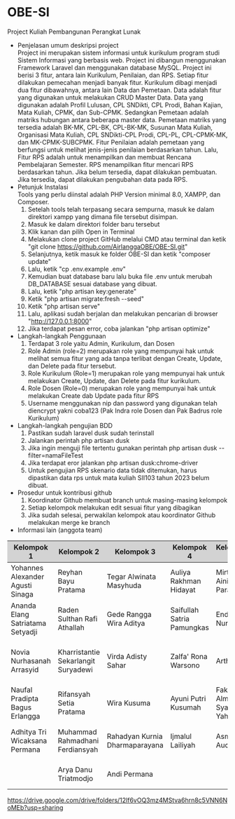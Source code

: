 # OBE-SI
Project Kuliah Pembangunan Perangkat Lunak

- Penjelasan umum deskripsi project <br>
  Project ini merupakan sistem informasi untuk kurikulum program studi Sistem Informasi yang berbasis web. Project ini dibangun menggunakan Framework Laravel dan menggunakan database MySQL. Project ini berisi 3  fitur, antara lain Kurikulum, Penilaian, dan RPS. Setiap fitur dilakukan pemecahan menjadi banyak fitur. Kurikulum dibagi menjadi dua fitur dibawahnya, antara lain Data dan Pemetaan. Data adalah fitur yang digunakan untuk melakukan CRUD Master Data. Data yang digunakan adalah Profil Lulusan, CPL SNDikti, CPL Prodi, Bahan Kajian, Mata Kuliah, CPMK, dan Sub-CPMK. Sedangkan Pemetaan adalah matriks hubungan antara beberapa master data. Pemetaan matriks yang tersedia adalah BK-MK, CPL-BK, CPL-BK-MK, Susunan Mata Kuliah, Organisasi Mata Kuliah, CPL SNDikti-CPL Prodi, CPL-PL, CPL-CPMK-MK, dan MK-CPMK-SUBCPMK. Fitur Penilaian adalah pemetaan yang berfungsi untuk melihat jenis-jenis penilaian berdasarkan tahun. Lalu, Fitur RPS adalah untuk menampilkan dan membuat Rencana Pembelajaran Semester. RPS menampilkan fitur mencari RPS berdasarkan tahun. Jika belum tersedia, dapat dilakukan pembuatan. Jika tersedia, dapat dilakukan pengubahan data pada RPS.
- Petunjuk Instalasi<br>
  Tools yang perlu diinstal adalah PHP Version minimal 8.0, XAMPP, dan Composer.
    1. Setelah tools telah terpasang secara sempurna, masuk ke dalam direktori xampp yang dimana file tersebut disimpan.
    2. Masuk ke dalam direktori folder baru tersebut
    3. Klik kanan dan pilih Open in Terminal
    4. Melakukan clone project GitHub melalui CMD atau terminal dan ketik "git clone https://github.com/AirlanggaOBE/OBE-SI.git" 
    5. Selanjutnya, ketik masuk ke folder OBE-SI dan ketik "composer update"
    6. Lalu, ketik "cp .env.example .env"
    7. Kemudian buat database baru lalu buka file .env untuk merubah DB_DATABASE sesuai database yang dibuat.
    8. Lalu, ketik "php artisan key:generate"
    9. Ketik "php artisan migrate:fresh --seed"
    10. Ketik "php artisan serve"
    11. Lalu, aplikasi sudah berjalan dan melakukan pencarian di browser "http://127.0.0.1:8000"
    12. Jika terdapat pesan error, coba jalankan "php artisan optimize"
- Langkah-langkah Penggunaan
    1. Terdapat 3 role yaitu Admin, Kurikulum, dan Dosen
    2. Role Admin (role=2) merupakan role yang mempunyai hak untuk melihat semua fitur yang ada tanpa terlibat dengan Create, Update, dan Delete pada fitur tersebut.
    3. Role Kurikulum (Role=1) merupakan role yang mempunyai hak untuk melakukan Create, Update, dan Delete pada fitur kurikulum.
    4. Role Dosen (Role=0) merupakan role yang mempunyai hak untuk melakukan Create dab Update pada fitur RPS 
    5. Username menggunakan nip dan password yang digunakan telah diencrypt yakni coba123 (Pak Indra role Dosen dan Pak Badrus role Kurikulum)
- Langkah-langkah pengujian BDD
    1. Pastikan sudah laravel dusk sudah terinstall
    2. Jalankan perintah php artisan dusk
    3. Jika ingin menguji file tertentu gunakan perintah php artisan dusk --filter=namaFileTest
    4. Jika terdapat eror jalankan php artisan dusk:chrome-driver
    5. Untuk pengujian RPS skenario data tidak ditemukan, harus dipastikan data rps untuk mata kuliah SII103 tahun 2023 belum dibuat.
- Prosedur untuk kontribusi github
    1. Koordinator Github membuat branch untuk masing-masing kelompok
    2. Setiap kelompok melakukan edit sesuai fitur yang dibagikan
    3. Jika sudah selesai, perwakilan kelompok atau koordinator Github melakukan merge ke branch
- Informasi lain (anggota team) <br>
<table>
                <thead style="background-color: lightgray">
                    <tr>
                        <th scope="col"> Kelompok 1</th>
                        <th scope="col"> Kelompok 2</th>
                        <th scope="col"> Kelompok 3</th>
                        <th scope="col"> Kelompok 4</th>
                        <th scope="col"> Kelompok 5</th>
                        <th scope="col"> Kelompok 6</th>
                        <th scope="col"> Kelompok 7</th>
                        <th scope="col"> Kelompok 8</th>
                        <th scope="col"> Kelompok 9</th>
                        <th scope="col"> Kelompok 10</th>
                        <th > Kelompok 11</th>                       
                    </tr>
                </thead>
                <tbody>
                        <tr >
                                <td>Yohannes Alexander Agusti Sinaga</td>
                                <td>Reyhan Bayu Pratama</td>
                                <td>Tegar Alwinata Masyhuda</td>
                                <td>Auliya Rakhman Hidayat</td>
                                <td>Mirtha Aini Paradista</td>
                                <td>Mirza Amir Faizi</td>
                                <td>Andhika Davy Pratama</td>
                                <td>Iin Mardiyana</td>
                                <td>Malvin Mikhael Moningka</td>
                                <td>Robanu Dakhayin</td>
                                <td>Oxy Setyo Hapsari</td>
                        </tr>
                        <tr >
                                <td>Ananda Elang Satriatama Setyadji</td>
                                <td>Raden Sulthan Rafi Athallah</td>
                                <td>Gede Rangga Wira Aditya</td>
                                <td>Saifullah Satria Pamungkas</td>
                                <td>Endang Nurjanah</td>
                                <td>Tio Satrio Wibisono</td>
                                <td>Sabrina Sukma Febryanti</td>
                                <td>Naurah Hedy Pramiyas</td>
                                <td>Nyoman Agus Arya Dwija Sutha</td>
                                <td>Jasmine Yulis Saputri</td>
                                <td>Annisa Rahma Putri</td>
                        </tr>
                        <tr >
                                <td>Novia Nurhasanah Arrasyid</td>
                                <td>Kharristantie Sekarlangit Suryadewi</td>
                                <td>Virda Adisty Sahar</td>
                                <td>Zalfa' Rona Warsono</td>
                                <td>Arthalia</td>
                                <td>Amelia Nabilah</td>
                                <td>Sara Perselia Angaraini</td>
                                <td>Arum Tiyas Handayani</td>
                                <td>I Gusti Ngurah Arnold Matthew Diarta</td>
                                <td>Reina Amalia Febrianti Prabowo</td>
                                <td>Radindra Brahma Adya Pranata</td>
                        </tr>
                        <tr >
                                <td>Naufal Pradipta Bagus Erlangga</td>
                                <td>Rifansyah Setia Pratama</td>
                                <td>Wira Kusuma</td>
                                <td>Ayuni Putri Kusumah</td>
                                <td>Fakhrana Almas Syah Yahrani</td>
                                <td>Tria Amalia Ramadhani</td>
                                <td>Darren Febriand Nura Somba</td>
                                <td>Fildzah Akhlaqulkarimah</td>
                                <td>Shabrina Maulidya</td>
                                <td>Nur Rahmatulisa</td>
                                <td>Brilian Febrianie</td>
                        </tr>
                        <tr >
                                <td>Adhitya Tri Wicaksana Permana</td>
                                <td>Muhammad Rahmadhani Ferdiansyah</td>
                                <td>Rahadyan Kurnia Dharmaparayana</td>
                                <td>Ijmalul Lailiyah</td>
                                <td>Asma Audah</td>
                                <td>Ima Tri Indari</td>
                                <td>Aristo Riza Muhammad</td>
                                <td>F. Totty Valentino Yohanes Rumbiak</td>
                                <td>Fahri Muhlis Abdillah</td>
                                <td>Muhammad Affan Yuan Atras</td>
                                <td>Ari Prasetyo Wibowo</td>
                        </tr>
                        <tr >
                                <td></td>
                                <td>Arya Danu Triatmodjo</td>
                                <td>Andi Permana</td>
                                <td></td>
                                <td></td>
                                <td></td>
                                <td>Faishal Ramadhan</td>
                                <td></td>
                                <td></td>
                                <td>Wildhan Syaddad Romadhon</td>
                                <td></td>
                        </tr>                       
                </tbody>    
  </table>

https://drive.google.com/drive/folders/12lf6vOQ3mz4MStva6hrn8c5VNN6NoMEb?usp=sharing

